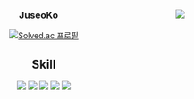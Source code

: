 <div align="center">
  <img align="right" src="https://github-readme-stats.vercel.app/api/top-langs/?username=JuseoKo&theme=dracula&exclude_repo=clone-web-scrapper,clone-zoom&hide=Procfile,Jupyter%20Notebook&layout=compact&langs_count=8"/>

  
  ### JuseoKo 
  [![Solved.ac
프로필](http://mazassumnida.wtf/api/mini/generate_badge?boj=mariat1717)](https://solved.ac/mariat1717)
  ## Skill
  <img src="https://img.shields.io/badge/Django-092E20?&logo=Django&logoColor=white">
  <img src="https://img.shields.io/badge/Keras-D00000?&logo=Keras&logoColor=white">
  <img src="https://img.shields.io/badge/Amazon%20AWS-%23232F3E?&logo=Amazon AWS&logoColor=white">
  <img src="https://img.shields.io/badge/postgresql-#4169E1&logo=postgresql&logoColor=white">
  <img src="https://img.shields.io/badge/Docker-%232496ED?&logo=Docker&logoColor=white">
<!--  기본 <img src="https://img.shields.io/badge/넣을 글씨-색상값?&logo=뱃지이름&logoColor=white">  -->
<!-- https://simpleicons.org/?q=html -->
</div>


